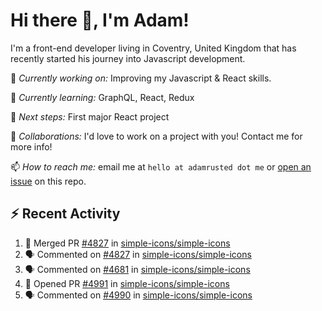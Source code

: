 # Hi there 👋, I'm Adam!

I'm a front-end developer living in Coventry, United Kingdom that has recently started his journey into Javascript development.

🔨 *Currently working on:* Improving my Javascript & React skills.

🌱 *Currently learning:* GraphQL, React, Redux

🎯 *Next steps:* First major React project

🤝 *Collaborations:* I'd love to work on a project with you! Contact me for more info!

📫 *How to reach me:* email me at `hello at adamrusted dot me` or [open an issue](https://github.com/adamrusted/adamrusted/issues/new) on this repo.

## :zap: Recent Activity
<!--START_SECTION:activity-->
1. 🎉 Merged PR [#4827](https://github.com/simple-icons/simple-icons/pull/4827) in [simple-icons/simple-icons](https://github.com/simple-icons/simple-icons)
2. 🗣 Commented on [#4827](https://github.com/simple-icons/simple-icons/issues/4827) in [simple-icons/simple-icons](https://github.com/simple-icons/simple-icons)
3. 🗣 Commented on [#4681](https://github.com/simple-icons/simple-icons/issues/4681) in [simple-icons/simple-icons](https://github.com/simple-icons/simple-icons)
4. 💪 Opened PR [#4991](https://github.com/simple-icons/simple-icons/pull/4991) in [simple-icons/simple-icons](https://github.com/simple-icons/simple-icons)
5. 🗣 Commented on [#4990](https://github.com/simple-icons/simple-icons/issues/4990) in [simple-icons/simple-icons](https://github.com/simple-icons/simple-icons)
<!--END_SECTION:activity-->
